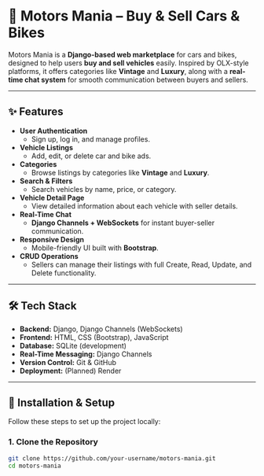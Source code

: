 # 🚗 Motors Mania – Buy & Sell Cars & Bikes

Motors Mania is a **Django-based web marketplace** for cars and bikes, designed to help users **buy and sell vehicles** easily. Inspired by OLX-style platforms, it offers categories like **Vintage** and **Luxury**, along with a **real-time chat system** for smooth communication between buyers and sellers.

---

## ✨ Features

- **User Authentication**
  - Sign up, log in, and manage profiles.
- **Vehicle Listings**
  - Add, edit, or delete car and bike ads.
- **Categories**
  - Browse listings by categories like **Vintage** and **Luxury**.
- **Search & Filters**
  - Search vehicles by name, price, or category.
- **Vehicle Detail Page**
  - View detailed information about each vehicle with seller details.
- **Real-Time Chat**
  - **Django Channels + WebSockets** for instant buyer-seller communication.
- **Responsive Design**
  - Mobile-friendly UI built with **Bootstrap**.
- **CRUD Operations**
  - Sellers can manage their listings with full Create, Read, Update, and Delete functionality.

---

## 🛠 Tech Stack

- **Backend:** Django, Django Channels (WebSockets)
- **Frontend:** HTML, CSS (Bootstrap), JavaScript
- **Database:** SQLite (development) 
- **Real-Time Messaging:** Django Channels
- **Version Control:** Git & GitHub
- **Deployment:** (Planned) Render 

---

## 🚀 Installation & Setup

Follow these steps to set up the project locally:

### **1. Clone the Repository**
```bash
git clone https://github.com/your-username/motors-mania.git
cd motors-mania
